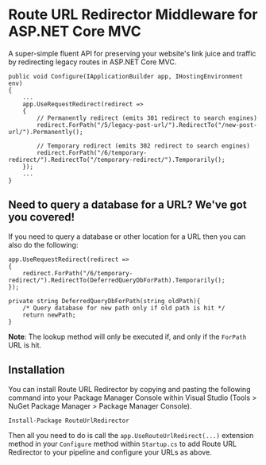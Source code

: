 # Route URL Redirector Middleware for ASP.NET Core MVC

A super-simple fluent API for preserving your website's link juice and traffic by redirecting legacy routes in ASP.NET Core MVC.
 

    public void Configure(IApplicationBuilder app, IHostingEnvironment env)
    {
        ...
        app.UseRequestRedirect(redirect =>
        {
            // Permanently redirect (emits 301 redirect to search engines)
            redirect.ForPath("/5/legacy-post-url/").RedirectTo("/new-post-url/").Permanently();

            // Temporary redirect (emits 302 redirect to search engines)
            redirect.ForPath("/6/temporary-redirect/").RedirectTo("/temporary-redirect/").Temporarily();
        });
        ...
    }

## Need to query a database for a URL? We've got you covered!

If you need to query a database or other location for a URL then you can also do the following:

    app.UseRequestRedirect(redirect =>
    {
        redirect.ForPath("/6/temporary-redirect/").RedirectTo(DeferredQueryDbForPath).Temporarily();
    });

    private string DeferredQueryDbForPath(string oldPath){
        /* Query database for new path only if old path is hit */
        return newPath;
    }

**Note**: The lookup method will only be executed if, and only if the `ForPath` URL is hit.

## Installation

You can install Route URL Redirector by copying and pasting the following command into your Package Manager Console within Visual Studio (Tools > NuGet Package Manager > Package Manager Console).

`Install-Package RouteUrlRedirector`

Then all you need to do is call the `app.UseRouteUrlRedirect(...)` extension method in your `Configure` method within `Startup.cs` to add Route URL Redirector to your pipeline and configure your URLs as above.
